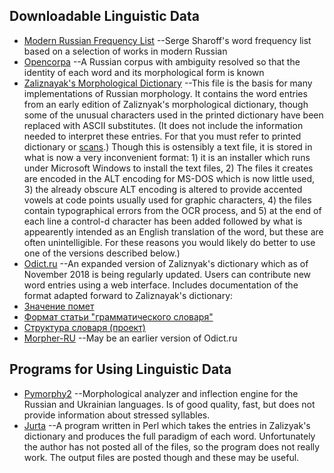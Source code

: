 ## Downloadable Linguistic Data
* [Modern Russian Frequency List](http://www.artint.ru/projects/frqlist/frqlist-en.php)
	--Serge Sharoff's word frequency list based on a selection of works
	in modern Russian
* [Opencorpa](http://opencorpora.org)
	--A Russian corpus with ambiguity resolved so that the identity of each
	word and its morphological form is known
* [Zaliznayak's Morphological Dictionary](http://starling.rinet.ru/download/dicts.EXE)
	--This file is the basis for many implementations of Russian morphology.
	It contains the word entries from an early edition of Zaliznyak's
	morphological dictionary, though some of the unusual characters used
	in the printed dictionary have been replaced with ASCII substitutes.
	(It does not include the information needed to interpret these entries.
	For that you must refer to printed dictionary or [scans](http://zaliznyak-dict.narod.ru/).)
	Though this is ostensibly a text file, it is stored in what is now a very
	inconvenient format: 1) it is an installer which runs under Microsoft
	Windows to install the text files, 2) The files it creates are encoded in
	the ALT encoding for MS-DOS which is now little used, 3) the already
	obscure ALT encoding is altered to provide accented vowels
	at code points usually used for graphic characters, 4) the files contain
	typographical errors from the OCR process, and 5) at the end of each line
	a control-d character has been added followed by what is appearently
	intended as an English translation of the word, but these are often
	unintelligible. For these reasons you would likely do better to use one
	of the versions described below.)
* [Odict.ru](http://odict.ru)
	--An expanded version of Zaliznyak's dictionary which as of November
	2018 is being regularly updated. Users can contribute new word entries
	using a web interface. Includes documentation of the format adapted
	forward to Zaliznayak's dictionary:
 * [Значение помет](http://odict.ru/pomety/)
 * [Формат статьи "грамматического словаря"](http://odict.ru/format/)
 * [Структура словаря (проект)](http://odict.ru/structure/)
* [Morpher-RU](https://github.com/morpher-ru/zaliznyak)
	--May be an earlier version of Odict.ru

## Programs for Using Linguistic Data
* [Pymorphy2](https://github.com/kmike/pymorphy2)
	--Morphological analyzer and inflection engine for the Russian
	and Ukrainian languages. Is of good quality, fast, but does not
	provide information about stressed syllables.
* [Jurta](http://www.jurta.org/en/node/71)
	--A program written in Perl which takes the entries in Zalizyak's
	dictionary and produces the full paradigm of each word. Unfortunately
	the author has not posted all of the files, so the program does not really
	work. The output files are posted though and these may be useful.

